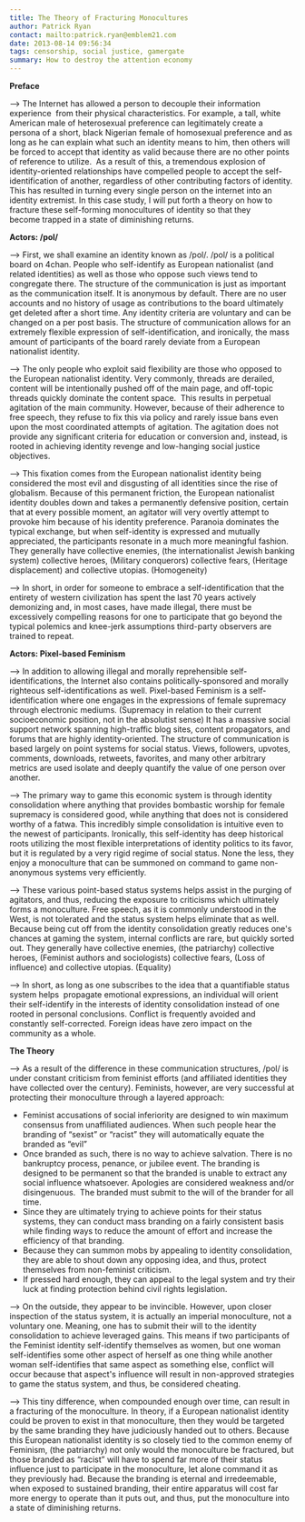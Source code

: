 ```yaml
---
title: The Theory of Fracturing Monocultures
author: Patrick Ryan
contact: mailto:patrick.ryan@emblem21.com
date: 2013-08-14 09:56:34
tags: censorship, social justice, gamergate
summary: How to destroy the attention economy
---
```


**Preface**

--> The Internet has allowed a person to decouple their information experience  from their physical characteristics. For example, a tall, white American male of heterosexual preference can legitimately create a persona of a short, black Nigerian female of homosexual preference and as long as he can explain what such an identity means to him, then others will be forced to accept that identity as valid because there are no other points of reference to utilize.  As a result of this, a tremendous explosion of identity-oriented relationships have compelled people to accept the self-identification of another, regardless of other contributing factors of identity. This has resulted in turning every single person on the internet into an identity extremist. In this case study, I will put forth a theory on how to fracture these self-forming monocultures of identity so that they become trapped in a state of diminishing returns.

**Actors: /pol/**

--> First, we shall examine an identity known as /pol/. /pol/ is a political board on 4chan. People who self-identify as European nationalist (and related identities) as well as those who oppose such views tend to congregate there. The structure of the communication is just as important as the communication itself. It is anonymous by default. There are no user accounts and no history of usage as contributions to the board ultimately get deleted after a short time. Any identity criteria are voluntary and can be changed on a per post basis. The structure of communication allows for an extremely flexible expression of self-identification, and ironically, the mass amount of participants of the board rarely deviate from a European nationalist identity.

--> The only people who exploit said flexibility are those who opposed to the European nationalist identity. Very commonly, threads are derailed, content will be intentionally pushed off of the main page, and off-topic threads quickly dominate the content space.  This results in perpetual agitation of the main community. However, because of their adherence to free speech, they refuse to fix this via policy and rarely issue bans even upon the most coordinated attempts of agitation. The agitation does not provide any significant criteria for education or conversion and, instead, is rooted in achieving identity revenge and low-hanging social justice objectives.

--> This fixation comes from the European nationalist identity being considered the most evil and disgusting of all identities since the rise of globalism. Because of this permanent friction, the European nationalist identity doubles down and takes a permanently defensive position, certain that at every possible moment, an agitator will very overtly attempt to provoke him because of his identity preference. Paranoia dominates the typical exchange, but when self-identity is expressed and mutually appreciated, the participants resonate in a much more meaningful fashion. They generally have collective enemies, (the internationalist Jewish banking system) collective heroes, (Military conquerors) collective fears, (Heritage displacement) and collective utopias. (Homogeneity)

--> In short, in order for someone to embrace a self-identification that the entirety of western civilization has spent the last 70 years actively demonizing and, in most cases, have made illegal, there must be excessively compelling reasons for one to participate that go beyond the typical polemics and knee-jerk assumptions third-party observers are trained to repeat.

**Actors: Pixel-based Feminism**

--> In addition to allowing illegal and morally reprehensible self-identifications, the Internet also contains politically-sponsored and morally righteous self-identifications as well. Pixel-based Feminism is a self-identification where one engages in the expressions of female supremacy through electronic mediums. (Supremacy in relation to their current socioeconomic position, not in the absolutist sense) It has a massive social support network spanning high-traffic blog sites, content propagators, and forums that are highly identity-oriented. The structure of communication is based largely on point systems for social status. Views, followers, upvotes, comments, downloads, retweets, favorites, and many other arbitrary metrics are used isolate and deeply quantify the value of one person over another.

--> The primary way to game this economic system is through identity consolidation where anything that provides bombastic worship for female supremacy is considered good, while anything that does not is considered worthy of a fatwa. This incredibly simple consolidation is intuitive even to the newest of participants. Ironically, this self-identity has deep historical roots utilizing the most flexible interpretations of identity politics to its favor, but it is regulated by a very rigid regime of social status. None the less, they enjoy a monoculture that can be summoned on command to game non-anonymous systems very efficiently.

--> These various point-based status systems helps assist in the purging of agitators, and thus, reducing the exposure to criticisms which ultimately forms a monoculture. Free speech, as it is commonly understood in the West, is not tolerated and the status system helps eliminate that as well. Because being cut off from the identity consolidation greatly reduces one's chances at gaming the system, internal conflicts are rare, but quickly sorted out. They generally have collective enemies, (the patriarchy) collective heroes, (Feminist authors and sociologists) collective fears, (Loss of influence) and collective utopias. (Equality)

--> In short, as long as one subscribes to the idea that a quantifiable status system helps  propagate emotional expressions, an individual will orient their self-identify in the interests of identity consolidation instead of one rooted in personal conclusions. Conflict is frequently avoided and constantly self-corrected. Foreign ideas have zero impact on the community as a whole.

**The Theory**

--> As a result of the difference in these communication structures, /pol/ is under constant criticism from feminist efforts (and affiliated identities they have collected over the century). Feminists, however, are very successful at protecting their monoculture through a layered approach:

*   Feminist accusations of social inferiority are designed to win maximum consensus from unaffiliated audiences. When such people hear the branding of “sexist” or “racist” they will automatically equate the branded as “evil”
*   Once branded as such, there is no way to achieve salvation. There is no bankruptcy process, penance, or jubilee event. The branding is designed to be permanent so that the branded is unable to extract any social influence whatsoever. Apologies are considered weakness and/or disingenuous.  The branded must submit to the will of the brander for all time.
*   Since they are ultimately trying to achieve points for their status systems, they can conduct mass branding on a fairly consistent basis while finding ways to reduce the amount of effort and increase the efficiency of that branding.
*   Because they can summon mobs by appealing to identity consolidation, they are able to shout down any opposing idea, and thus, protect themselves from non-feminist criticism.
*   If pressed hard enough, they can appeal to the legal system and try their luck at finding protection behind civil rights legislation.

--> On the outside, they appear to be invincible. However, upon closer inspection of the status system, it is actually an imperial monoculture, not a voluntary one. Meaning, one has to submit their will to the identity consolidation to achieve leveraged gains. This means if two participants of the Feminist identity self-identify themselves as women, but one woman self-identifies some other aspect of herself as one thing while another woman self-identifies that same aspect as something else, conflict will occur because that aspect's influence will result in non-approved strategies to game the status system, and thus, be considered cheating.

--> This tiny difference, when compounded enough over time, can result in a fracturing of the monoculture. In theory, if a European nationalist identity could be proven to exist in that monoculture, then they would be targeted by the same branding they have judiciously handed out to others. Because this European nationalist identity is so closely tied to the common enemy of Feminism, (the patriarchy) not only would the monoculture be fractured, but those branded as “racist” will have to spend far more of their status influence just to participate in the monoculture, let alone command it as they previously had. Because the branding is eternal and irredeemable, when exposed to sustained branding, their entire apparatus will cost far more energy to operate than it puts out, and thus, put the monoculture into a state of diminishing returns.